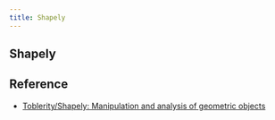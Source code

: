 ```yaml
---
title: Shapely
---
```


## Shapely


## Reference
* [Toblerity/Shapely: Manipulation and analysis of geometric objects](https://github.com/Toblerity/Shapely)
